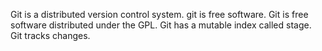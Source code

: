 Git is a distributed version control system.
git is free software.
Git is free software distributed under the GPL.
Git has a mutable index called stage.
Git tracks changes.
